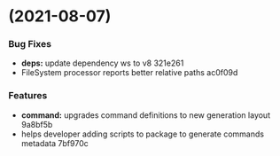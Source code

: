 #  (2021-08-07)


### Bug Fixes

* **deps:** update dependency ws to v8 321e261
* FileSystem processor reports better relative paths ac0f09d


### Features

* **command:** upgrades command definitions to new generation layout 9a8bf5b
* helps developer adding scripts to package to generate commands metadata 7bf970c



